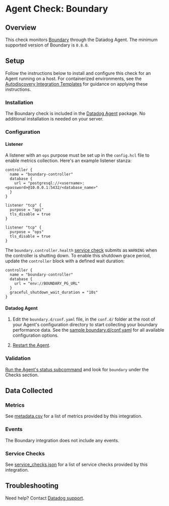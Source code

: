 # Agent Check: Boundary

## Overview

This check monitors [Boundary][1] through the Datadog Agent. The minimum supported version of Boundary is `0.8.0`.

## Setup

Follow the instructions below to install and configure this check for an Agent running on a host. For containerized environments, see the [Autodiscovery Integration Templates][3] for guidance on applying these instructions.

### Installation

The Boundary check is included in the [Datadog Agent][2] package.
No additional installation is needed on your server.

### Configuration

#### Listener

A listener with an `ops` purpose must be set up in the `config.hcl` file to enable metrics collection. Here's an example listener stanza:

```hcl
controller {
  name = "boundary-controller"
  database {
    url = "postgresql://<username>:<password>@10.0.0.1:5432/<database_name>"
  }
}

listener "tcp" {
  purpose = "api"
  tls_disable = true
}

listener "tcp" {
  purpose = "ops"
  tls_disable = true
}
```

The `boundary.controller.health` [service check](#service-checks) submits as `WARNING` when the controller is shutting down. To enable this shutdown grace period, update the `controller` block with a defined wait duration:

```hcl
controller {
  name = "boundary-controller"
  database {
    url = "env://BOUNDARY_PG_URL"
  }
  graceful_shutdown_wait_duration = "10s"
}
```

#### Datadog Agent

1. Edit the `boundary.d/conf.yaml` file, in the `conf.d/` folder at the root of your Agent's configuration directory to start collecting your boundary performance data. See the [sample boundary.d/conf.yaml][4] for all available configuration options.

2. [Restart the Agent][5].

### Validation

[Run the Agent's status subcommand][6] and look for `boundary` under the Checks section.

## Data Collected

### Metrics

See [metadata.csv][7] for a list of metrics provided by this integration.

### Events

The Boundary integration does not include any events.

### Service Checks

See [service_checks.json][8] for a list of service checks provided by this integration.

## Troubleshooting

Need help? Contact [Datadog support][9].

[1]: https://www.boundaryproject.io
[2]: https://app.datadoghq.com/account/settings#agent
[3]: https://docs.datadoghq.com/agent/kubernetes/integrations/
[4]: https://github.com/DataDog/integrations-core/blob/master/boundary/datadog_checks/boundary/data/conf.yaml.example
[5]: https://docs.datadoghq.com/agent/guide/agent-commands/#start-stop-and-restart-the-agent
[6]: https://docs.datadoghq.com/agent/guide/agent-commands/#agent-status-and-information
[7]: https://github.com/DataDog/integrations-core/blob/master/boundary/metadata.csv
[8]: https://github.com/DataDog/integrations-core/blob/master/boundary/assets/service_checks.json
[9]: https://docs.datadoghq.com/help/
